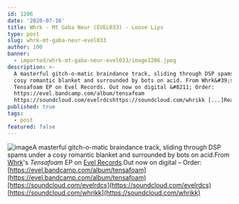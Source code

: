 ```yaml
---
id: 1206
date: '2020-07-16'
title: Whrk - Mt Gaba Neur (EVEL033) - Loose Lips
type: post
slug: whrk-mt-gaba-neur-evel033
author: 100
banner:
  - imported/whrk-mt-gaba-neur-evel033/image1206.jpeg
description: >-
  A masterful gitch-o-matic braindance track, sliding through DSP spams under a
  cosy romantic blanket and surrounded by bots on acid. From Whrk&#39;s
  Tensafoam EP on Evel Records. Out now on digital &#8211; Order:
  https://evel.bandcamp.com/album/tensafoam
  https://soundcloud.com/evelrdcshttps://soundcloud.com/whrikk [...]Read More...
published: true
tags:
  - post
featured: false
---
```

![image](../imported/whrk-mt-gaba-neur-evel033/image1206.jpeg)A masterful gitch-o-matic braindance track, sliding through DSP spams under a cosy romantic blanket and surrounded by bots on acid.From [Whrk](https://whrikk.bandcamp.com/)'s _Tensafoam_ EP on [Evel Records](https://evel.bandcamp.com/).Out now on digital – Order: [](https://evel.bandcamp.com/album/tensafoam)[https://evel.bandcamp.com/album/tensafoam](https://evel.bandcamp.com/album/tensafoam)[https://soundcloud.com/evelrdcs](https://soundcloud.com/evelrdcs)  
[](https://soundcloud.com/whrikk)[https://soundcloud.com/whrikk](https://soundcloud.com/whrikk)